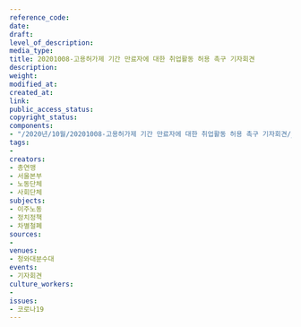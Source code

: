 ```yaml
---
reference_code: 
date: 
draft: 
level_of_description: 
media_type: 
title: 20201008-고용허가제 기간 만료자에 대한 취업활동 허용 촉구 기자회견
description: 
weight: 
modified_at: 
created_at: 
link: 
public_access_status: 
copyright_status: 
components:
- "/2020년/10월/20201008-고용허가제 기간 만료자에 대한 취업활동 허용 촉구 기자회견/_W5D0060.jpg"
tags:
- 
creators:
- 총연맹
- 서울본부
- 노동단체
- 사회단체
subjects:
- 이주노동
- 정치정책
- 차별철폐
sources:
- 
venues:
- 청와대분수대
events:
- 기자회견
culture_workers:
- 
issues:
- 코로나19
---
```

